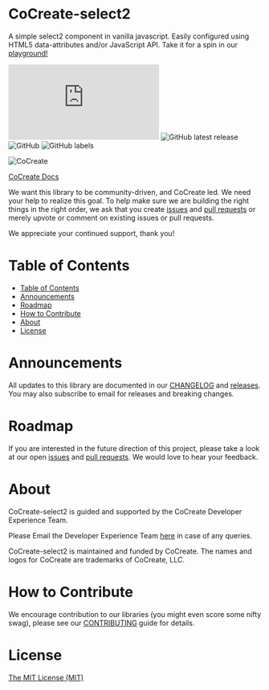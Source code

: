 # CoCreate-select2
A simple select2 component in vanilla javascript. Easily configured using HTML5 data-attributes and/or JavaScript API. Take it for a spin in our [playground!](https://cocreate.app/docs/select2)

![GitHub file size in bytes](https://img.shields.io/github/size/CoCreate-app/CoCreate-select2/dist/CoCreate-select2.min.js?label=minified%20size&style=for-the-badge) 
![GitHub latest release](https://img.shields.io/github/v/release/CoCreate-app/CoCreate-select2?style=for-the-badge)
![GitHub](https://img.shields.io/github/license/CoCreate-app/CoCreate-select2?style=for-the-badge) 
![GitHub labels](https://img.shields.io/github/labels/CoCreate-app/CoCreate-select2/help%20wanted?style=for-the-badge)

![CoCreate](https://cdn.cocreate.app/logo.png)

[CoCreate Docs](https://cocreate.app/docs/select2)

We want this library to be community-driven, and CoCreate led. We need your help to realize this goal. To help make sure we are building the right things in the right order, we ask that you create [issues](https://github.com/CoCreate-app/Realtime_Admin_CRM_and_CMS/issues) and [pull requests](https://github.com/CoCreate-app/Realtime_Admin_CRM_and_CMS/pulls) or merely upvote or comment on existing issues or pull requests.

We appreciate your continued support, thank you!

# Table of Contents

- [Table of Contents](#table-of-contents)
- [Announcements](#announcements)
- [Roadmap](#roadmap)
- [How to Contribute](#how-to-contribute)
- [About](#about)
- [License](#license)

<a name="announcements"></a>
# Announcements

All updates to this library are documented in our [CHANGELOG](https://github.com/CoCreate-app/CoCreate-select2/blob/master/CHANGELOG.md) and [releases](https://github.com/CoCreate-app/CoCreate-select2/releases). You may also subscribe to email for releases and breaking changes. 

<a name="roadmap"></a>
# Roadmap

If you are interested in the future direction of this project, please take a look at our open [issues](https://github.com/CoCreate-app/CoCreate-select2/issues) and [pull requests](https://github.com/CoCreate-app/CoCreate-select2/pulls). We would love to hear your feedback.


<a name="about"></a>
# About

CoCreate-select2 is guided and supported by the CoCreate Developer Experience Team.

Please Email the Developer Experience Team [here](mailto:develop@cocreate.app) in case of any queries.

CoCreate-select2 is maintained and funded by CoCreate. The names and logos for CoCreate are trademarks of CoCreate, LLC.

<a name="contribute"></a>
# How to Contribute

We encourage contribution to our libraries (you might even score some nifty swag), please see our [CONTRIBUTING](https://github.com/CoCreate-app/CoCreate-select2/blob/master/CONTRIBUTING.md) guide for details.

# License
[The MIT License (MIT)](https://github.com/CoCreate-app/CoCreate-select2/blob/master/LICENSE)


